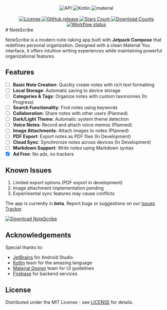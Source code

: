 <div align="center">

<img alt="API" src="https://img.shields.io/badge/Api%2026+-7B4DD2?logo=android&logoColor=white&style=for-the-badge"/>
<img alt="Kotlin" src="https://img.shields.io/badge/Kotlin-8A5ED5?logo=kotlin&logoColor=white&style=for-the-badge"/>
<img alt="material" src="https://custom-icon-badges.demolab.com/badge/material%20you-9D6BEC?style=for-the-badge&logoColor=white&logo=material-you"/>

<br>
<br>

<a href="LICENSE">
    <img src="https://img.shields.io/github/license/ulite-Amr/NoteScribe.svg?color=7B4DD2&style=for-the-badge&logo=gitbook&logoColor=white&labelColor=2A0944" alt="License">
</a>
<a href="https://github.com/ulite-Amr/NoteScribe/releases/latest">
    <img src="https://img.shields.io/github/v/release/ulite-Amr/NoteScribe?color=7B4DD2&style=for-the-badge&logo=pkgsrc&logoColor=white&labelColor=2A0944" alt="GitHub release">
</a>
<a href="https://github.com/ulite-Amr/NoteScribe/stargazers">
    <img src="https://img.shields.io/github/stars/ulite-Amr/NoteScribe.svg?color=7B4DD2&style=for-the-badge&logo=apachespark&logoColor=white&labelColor=2A0944" alt="Stars Count">
</a>
<a href="https://github.com/ulite-Amr/NoteScribe/releases">
    <img src="https://img.shields.io/github/downloads/ulite-Amr/NoteScribe/total.svg?color=7B4DD2&style=for-the-badge&labelColor=2A0944" alt="Download Counts">
</a> 
<a href="https://github.com/ulite-Amr/NoteScribe/actions/workflows/android.yml">
    <img alt="Workflow status" src="https://img.shields.io/github/actions/workflow/status/ulite-Amr/NoteScribe/android.yml?color=7B4DD2&style=for-the-badge&logo=githubactions&logoColor=white&labelColor=2A0944&label=CI">
</a>

</div>
# NoteScribe

NoteScribe is a modern note-taking app built with **Jetpack Compose** that redefines personal organization. Designed with a clean Material You interface, it offers intuitive writing experiences while maintaining powerful organizational features.

## Features
- [ ] **Basic Note Creation**: Quickly create notes with rich text formatting
- [ ] **Local Storage**: Automatic saving to device storage
- [ ] **Categories & Tags**: Organize notes with custom taxonomies (In Progress)
- [ ] **Search Functionality**: Find notes using keywords
- [ ] **Collaboration**: Share notes with other users (Planned)
- [ ] **Dark/Light Theme**: Automatic system theme detection
- [ ] **Voice Notes**: Record and attach voice memos (Planned)
- [ ] **Image Attachments**: Attach images to notes (Planned)
- [ ] **PDF Export**: Export notes as PDF files (In Development)
- [ ] **Cloud Sync**: Synchronize notes across devices (In Development)
- [ ] **Markdown Support**: Write notes using Markdown syntax
- [x] **Ad Free**: No ads, no trackers

## Known Issues
1. Limited export options (PDF export in development)
2. Image attachment implementation pending
3. Experimental sync features may cause conflicts

The app is currently in **beta**. Report bugs or suggestions on our [Issues Tracker](https://github.com/ulite-Amr/NoteScribe/issues).

[![Download NoteScribe](https://img.shields.io/badge/Download-NoteScribe-6650A4?style=for-the-badge&logo=android&logoColor=white)](https://github.com/ulite-Amr/NoteScribe/releases/latest)

## Acknowledgements
Special thanks to:
- [JetBrains](https://www.jetbrains.com/) for Android Studio
- [Kotlin](https://kotlinlang.org/) team for the amazing language
- [Material Design](https://m3.material.io/) team for UI guidelines
- [Firebase](https://firebase.google.com/) for backend services

## License
Distributed under the MIT License - see [LICENSE](https://github.com/ulite-Amr/NoteScribe/blob/main/LICENSE) for details.